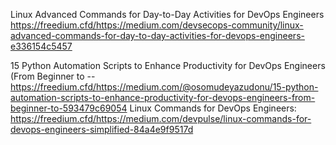 Linux Advanced Commands for Day-to-Day Activities for DevOps Engineers       https://freedium.cfd/https://medium.com/devsecops-community/linux-advanced-commands-for-day-to-day-activities-for-devops-engineers-e336154c5457

15 Python Automation Scripts to Enhance Productivity for DevOps Engineers (From Beginner to --   https://freedium.cfd/https://medium.com/@osomudeyazudonu/15-python-automation-scripts-to-enhance-productivity-for-devops-engineers-from-beginner-to-593479c69054
Linux Commands for DevOps Engineers:       https://freedium.cfd/https://medium.com/devpulse/linux-commands-for-devops-engineers-simplified-84a4e9f9517d
